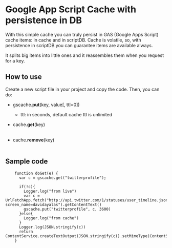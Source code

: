 Google App Script Cache with persistence in DB
===============================================

With this simple cache you can truly persist in GAS (Google Apps Script) cache items: in cache and in scriptDB. Cache is volatile, so, with persistence in scriptDB you can guarantee items are available always.

It splits big items into little ones and it reassembles them when you request for a key.

How to use
-----------

Create a new script file in your project and copy the code. Then, you can do:
		
* gscache.**put**(key, value[, ttl=0])<br />  

	- ttl: in seconds, default cache ttl is unlimited<br />  

* cache.**get**(key)<br /><br />  

* cache.**remove**(key)<br /><br />  


Sample code
------------

		function doGet(e) {
		  var c = gscache.get("twitterprofile");

		  if(!c){
		    Logger.log("from live")
            var c = UrlFetchApp.fetch("http://api.twitter.com/1/statuses/user_timeline.json?screen_name=davidayalas").getContentText()
		    gscache.put("twitterprofile", c, 3600)
		  }else{
		    Logger.log("from cache")
		  }
          Logger.log(JSON.stringify(c))
		  return ContentService.createTextOutput(JSON.stringify(c)).setMimeType(ContentService.MimeType.JSON);;
		}
